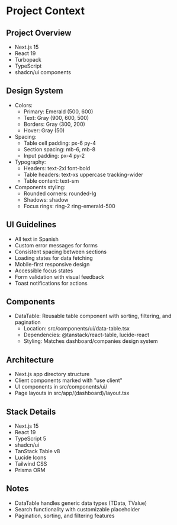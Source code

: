 # Project Context

## Project Overview
- Next.js 15
- React 19
- Turbopack
- TypeScript
- shadcn/ui components

## Design System
- Colors:
  - Primary: Emerald (500, 600)
  - Text: Gray (900, 600, 500)
  - Borders: Gray (300, 200)
  - Hover: Gray (50)
- Spacing:
  - Table cell padding: px-6 py-4
  - Section spacing: mb-6, mb-8
  - Input padding: px-4 py-2
- Typography:
  - Headers: text-2xl font-bold
  - Table headers: text-xs uppercase tracking-wider
  - Table content: text-sm
- Components styling:
  - Rounded corners: rounded-lg
  - Shadows: shadow
  - Focus rings: ring-2 ring-emerald-500

## UI Guidelines
- All text in Spanish
- Custom error messages for forms
- Consistent spacing between sections
- Loading states for data fetching
- Mobile-first responsive design
- Accessible focus states
- Form validation with visual feedback
- Toast notifications for actions

## Components
- DataTable: Reusable table component with sorting, filtering, and pagination
  - Location: src/components/ui/data-table.tsx
  - Dependencies: @tanstack/react-table, lucide-react
  - Styling: Matches dashboard/companies design system

## Architecture
- Next.js app directory structure
- Client components marked with "use client"
- UI components in src/components/ui/
- Page layouts in src/app/(dashboard)/layout.tsx

## Stack Details
- Next.js 15
- React 19
- TypeScript 5
- shadcn/ui
- TanStack Table v8
- Lucide Icons
- Tailwind CSS
- Prisma ORM

## Notes
- DataTable handles generic data types (TData, TValue)
- Search functionality with customizable placeholder
- Pagination, sorting, and filtering features